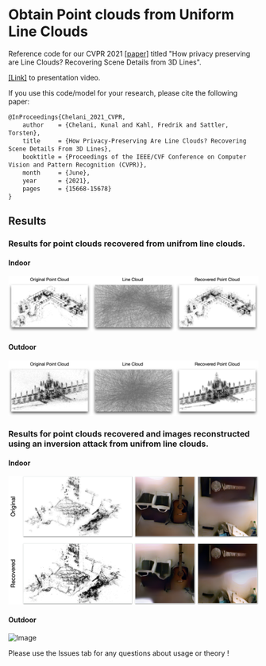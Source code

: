 # Obtain Point clouds from Uniform Line Clouds


Reference code for our CVPR 2021 [[paper]](https://openaccess.thecvf.com/content/CVPR2021/html/Chelani_How_Privacy-Preserving_Are_Line_Clouds_Recovering_Scene_Details_From_3D_CVPR_2021_paper.html) titled "How privacy preserving are Line Clouds? Recovering Scene Details from 3D Lines". 

[[Link]](https://youtu.be/PdwGHHizKXM) to presentation video.

If you use this code/model for your research, please cite the following paper:
```
@InProceedings{Chelani_2021_CVPR,
    author    = {Chelani, Kunal and Kahl, Fredrik and Sattler, Torsten},
    title     = {How Privacy-Preserving Are Line Clouds? Recovering Scene Details From 3D Lines},
    booktitle = {Proceedings of the IEEE/CVF Conference on Computer Vision and Pattern Recognition (CVPR)},
    month     = {June},
    year      = {2021},
    pages     = {15668-15678}
}
```
## Results
### Results for point clouds recovered from unifrom line clouds.
#### Indoor
![Image](Images/res-in-pts.png)
#### Outdoor
![Image](Images/res-out-pts.png)

### Results for point clouds recovered and images reconstructed using an inversion attack from unifrom line clouds.
#### Indoor
![Image](Images/res-in-inv.png)
#### Outdoor
![Image](Images/res-out-inv.png)

Please use the Issues tab for any questions about usage or theory !
